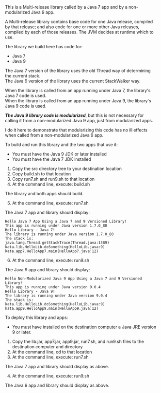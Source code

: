 This is a Multi-release library called by a Java 7 app and by a non-modularized Java 9 app.

A Multi-release library contains base code for one Java release, compiled by that release;
and also code for one or more other Java releases, compiled by each of those releases. 
The JVM decides at runtime which to use.  

The library we build here has code for:

- Java 7
- Java 9

The Java 7 version of the library uses the old Thread way of determining the current stack.  
The Java 9 version of the library uses the current StackWalker way.

When the library is called from an app running under Java 7, 
the library's Java 7 code is used.  
When the library is called from an app running under Java 9, 
the library's Java 9 code is used.

***The Java 9 library code is modularized***, 
but this is not necessary for calling it from a non-modularized Java 9 app, 
just from modularized apps.

I do it here to demonstrate that modularizing this code has no ill effects
when called from a non-modularized Java 9 app.

To build and run this library and the two apps that use it:

- You must have the Java 9 JDK or later installed
- You must have the Java 7 JDK installed

1. Copy the src directory tree to your destination location
2. Copy build.sh to that location
3. Copy run7.sh and run9.sh to that location
4. At the command line, execute: build.sh

The library and both apps should build.

5. At the command line, execute: run7.sh

The Java 7 app and library should display:
````
Hello Java 7 App Using a Java 7 and 9 Versioned Library!  
This app is running under Java version 1.7.0_80  
Hello Library - Java 7!  
The library is running under Java version 1.7.0_80  
The stack is:  
java.lang.Thread.getStackTrace(Thread.java:1589)  
kata.lib.HelloLib.doSomething(HelloLib.java:9)  
kata.app7.HelloApp7.main(HelloApp7.java:12)  
````
6. At the command line, execute: run9.sh

The Java 9 app and library should display:
````
Hello Non-Modularized Java 9 App Using a Java 7 and 9 Versioned Library!  
This app is running under Java version 9.0.4  
Hello Library - Java 9!  
The library is running under Java version 9.0.4  
The stack is:  
kata.lib.HelloLib.doSomething(HelloLib.java:9)  
kata.app9.HelloApp9.main(HelloApp9.java:12) 
````
To deploy this library and apps:

- You must have installed on the destination computer a Java JRE version 9 or later.

1. Copy the lib.jar, app7.jar, app9.jar, run7.sh, and run9.sh files to the destination computer and directory
2. At the command line, cd to that location
3. At the command line, execute: run7.sh

The Java 7 app and library should display as above.

4. At the command line, execute: run9.sh

The Java 9 app and library should display as above.
